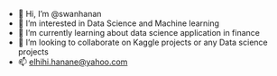 - 👋 Hi, I’m @swanhanan
- 👀 I’m interested in Data Science and Machine learning
- 🌱 I’m currently learning about data science application in finance
- 💞️ I’m looking to collaborate on Kaggle projects or any Data science projects
- 📫 elhihi.hanane@yahoo.com

<!---
swanhanan/swanhanan is a ✨ special ✨ repository because its `README.md` (this file) appears on your GitHub profile.
You can click the Preview link to take a look at your changes.
--->
